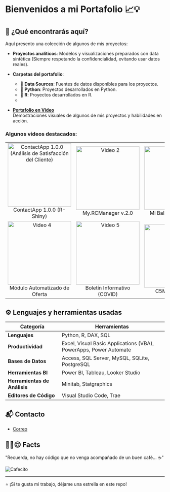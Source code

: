 # **Bienvenidos a mi Portafolio** 📈💡

## 🚀 ¿Qué encontrarás aquí?
Aquí presento una colección de algunos de mis proyectos:  
- **Proyectos analíticos**: Modelos y visualizaciones preparados con data sintética (Siempre respetando la confidencialidad, evitando usar datos reales). 
 
- **Carpetas del portafolio**:  
  - 📁 **Data Sources**: Fuentes de datos disponibles para los proyectos.  
  - 📁 **Python**: Proyectos desarrollados en Python.  
  - 📁 **R**: Proyectos desarrollados en R.
  - 
- **[Portafolio en Video](https://www.youtube.com/playlist?list=PLw0BQ_z2y2_vW_69NgGv2b7hfv8kKh6Ko)**  
  Demostraciones visuales de algunos de mis proyectos y habilidades en acción.  

### Algunos videos destacados:
<table>
  <tr>
    <td align="center">
      <a href="https://youtu.be/F6nQHX9olDo">
        <img src="https://img.youtube.com/vi/F6nQHX9olDo/0.jpg" alt="ContactApp 1.0.0 (Análisis de Satisfacción del Cliente)" width="200"/>
      </a>
      <br>ContactApp 1.0.0 (R-Shiny)
    </td>
    <td align="center">
      <a href="https://youtu.be/sBOK6WT38JU">
        <img src="https://img.youtube.com/vi/sBOK6WT38JU/0.jpg" alt="Video 2" width="200"/>
      </a>
      <br>My.RCManager v.2.0
    </td>
    <td align="center">
      <a href="https://youtu.be/gLnfQt2QmNY">
        <img src="https://img.youtube.com/vi/gLnfQt2QmNY/0.jpg" alt="Video 3" width="200"/>
      </a>
      <br>Mi Balance Financiero
    </td>
  </tr>
  <tr>
    <td align="center">
      <a href="https://youtu.be/QmfAVkEeaIM">
        <img src="https://img.youtube.com/vi/QmfAVkEeaIM/0.jpg" alt="Video 4" width="200"/>
      </a>
      <br>Módulo Automatizado de Oferta
    </td>
    <td align="center">
      <a href="https://youtu.be/Gw61TO7Aitk">
        <img src="https://img.youtube.com/vi/Gw61TO7Aitk/0.jpg" alt="Video 5" width="200"/>
      </a>
      <br>Boletín Informativo (COVID)
    </td>
    <td align="center">
      <a href="https://youtu.be/F13BJ3i9ilA">
        <img src="https://img.youtube.com/vi/F13BJ3i9ilA/0.jpg" alt="Video 6" width="200"/>
      </a>
      <br>C5Manager v.1.0
    </td>
  </tr>
</table>

## ⚙️ Lenguajes y herramientas usadas
| Categoría                    | Herramientas                              |
|------------------------------|-------------------------------------------|
| **Lenguajes**                | Python, R, DAX, SQL                       |
| **Productividad**            | Excel, Visual Basic Applications (VBA), PowerApps, Power Automate     |
| **Bases de Datos**           | Access, SQL Server, MySQL, SQLite, PostgreSQL |
| **Herramientas BI**          | Power BI, Tableau, Looker Studio          |
| **Herramientas de Análisis** | Minitab, Statgraphics                     |
| **Editores de Código**       | Visual Studio Code, Trae                  |

## 📬 Contacto
- [Correo](mailto:ing.jd.rojas@gmail.com)  

## ☝🏻😌 Facts
"Recuerda, no hay código que no venga acompañado de un buen café... ☕"

![Cafecito](https://media.giphy.com/media/lSVL6vdhdZVPW/giphy.gif)  

---

⭐️ ¡Si te gusta mi trabajo, déjame una estrella en este repo!
